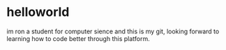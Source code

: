 # helloworld
im ron a student for computer sience and this is my git, 
looking forward to learning how to code better through this platform.
